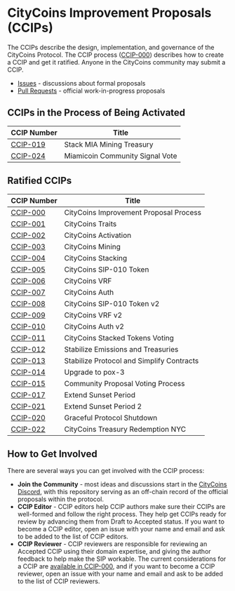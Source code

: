 # CityCoins Improvement Proposals (CCIPs)

The CCIPs describe the design, implementation, and governance of the CityCoins Protocol. The CCIP process ([CCIP-000](./ccips/ccip-000/ccip-000-citycoins-improvement-proposal-process.md)) describes how to create a CCIP and get it ratified. Anyone in the CityCoins community may submit a CCIP.

- [Issues](https://github.com/citycoins/governance/issues) - discussions about formal proposals
- [Pull Requests](https://github.com/citycoins/governance/pulls) - official work-in-progress proposals

## CCIPs in the Process of Being Activated

| CCIP Number                                                              | Title                           |
| ------------------------------------------------------------------------ | ------------------------------- |
| [CCIP-019](./ccips/ccip-019/ccip-019-stack-mia-mining-treasury.md)       | Stack MIA Mining Treasury       |
| [CCIP-024](./ccips/ccip-024/ccip-024-miamicoin-community-signal-vote.md) | Miamicoin Community Signal Vote |

## Ratified CCIPs

| CCIP Number                                                                        | Title                                     |
| ---------------------------------------------------------------------------------- | ----------------------------------------- |
| [CCIP-000](./ccips/ccip-000/ccip-000-citycoins-improvement-proposal-process.md)    | CityCoins Improvement Proposal Process    |
| [CCIP-001](./ccips/ccip-001/ccip-001-citycoins-traits.md)                          | CityCoins Traits                          |
| [CCIP-002](./ccips/ccip-002/ccip-002-citycoins-activation.md)                      | CityCoins Activation                      |
| [CCIP-003](./ccips/ccip-003/ccip-003-citycoins-mining.md)                          | CityCoins Mining                          |
| [CCIP-004](./ccips/ccip-004/ccip-004-citycoins-stacking.md)                        | CityCoins Stacking                        |
| [CCIP-005](./ccips/ccip-005/ccip-005-citycoins-sip-010-token.md)                   | CityCoins SIP-010 Token                   |
| [CCIP-006](./ccips/ccip-006/ccip-006-citycoins-vrf.md)                             | CityCoins VRF                             |
| [CCIP-007](./ccips/ccip-007/ccip-007-citycoins-auth.md)                            | CityCoins Auth                            |
| [CCIP-008](./ccips/ccip-008/ccip-008-citycoins-sip-010-token-v2.md)                | CityCoins SIP-010 Token v2                |
| [CCIP-009](./ccips/ccip-009/ccip-009-citycoins-vrf-v2.md)                          | CityCoins VRF v2                          |
| [CCIP-010](./ccips/ccip-010/ccip-010-citycoins-auth-v2.md)                         | CityCoins Auth v2                         |
| [CCIP-011](./ccips/ccip-011/ccip-011-citycoins-stacked-tokens-voting.md)           | CityCoins Stacked Tokens Voting           |
| [CCIP-012](./ccips/ccip-012/ccip-012-stabilize-emissions-and-treasuries.md)        | Stabilize Emissions and Treasuries        |
| [CCIP-013](./ccips/ccip-013/ccip-013-stabilize-protocol-and-simplify-contracts.md) | Stabilize Protocol and Simplify Contracts |
| [CCIP-014](./ccips/ccip-014/ccip-014-upgrade-to-pox3.md)                           | Upgrade to pox-3                          |
| [CCIP-015](./ccips/ccip-015/ccip-015-community-proposal-voting-process.md)         | Community Proposal Voting Process         |
| [CCIP-017](./ccips/ccip-017/ccip-017-extend-direct-execute-sunset-period.md)       | Extend Sunset Period                      |
| [CCIP-021](./ccips/ccip-021/ccip-021-extend-direct-execute-sunset-period-2.md)     | Extend Sunset Period 2                    |
| [CCIP-020](./ccips/ccip-020/ccip-020-graceful-protocol-shutdown.md)                | Graceful Protocol Shutdown                |
| [CCIP-022](./ccips/ccip-022/ccip-022-citycoins-treasury-redemption-nyc.md)         | CityCoins Treasury Redemption NYC         |

## How to Get Involved

There are several ways you can get involved with the CCIP process:

- **Join the Community** - most ideas and discussions start in the [CityCoins Discord](https://chat.citycoins.co), with this repository serving as an off-chain record of the official proposals within the protocol.
- **CCIP Editor** - CCIP editors help CCIP authors make sure their CCIPs are well-formed and follow the right process. They help get CCIPs ready for review by advancing them from Draft to Accepted status. If you want to become a CCIP editor, open an issue with your name and email and ask to be added to the list of CCIP editors.
- **CCIP Reviewer** - CCIP reviewers are responsible for reviewing an Accepted CCIP using their domain expertise, and giving the author feedback to help make the SIP workable. The current considerations for a CCIP are [available in CCIP-000](./ccips/ccip-000/ccip-000-citycoins-improvement-proposal-process.md#ccip-considerations), and if you want to become a CCIP reviewer, open an issue with your name and email and ask to be added to the list of CCIP reviewers.

